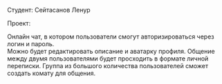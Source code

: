 Студент: Сейтасанов Ленур

Проект:

Онлайн чат, в котором пользователи смогут авторизироваться
через логин и пароль.<br>
Можно будет редактировать описание и аватарку профиля.
Общение между двумя пользователями будет просходить
в формате личной переписки. Группа из большого количества пользователей сможет создать комату для общения.